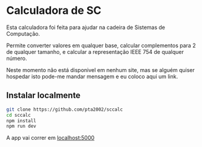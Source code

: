# Calculadora de SC

Esta calculadora foi feita para ajudar na cadeira de Sistemas de Computação.

Permite converter valores em qualquer base, calcular complementos para 2 de qualquer tamanho, e calcular a representação IEEE 754 de qualquer número.

Neste momento não está disponivel em nenhum site, mas se alguém quiser hospedar isto pode-me mandar mensagem e eu coloco aqui um link.

## Instalar localmente

```bash
git clone https://github.com/pta2002/sccalc 
cd sccalc
npm install
npm run dev
```

A app vai correr em [localhost:5000](http://localhost:5000)
